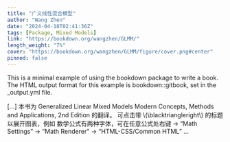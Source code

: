 ```yaml
---
title: "广义线性混合模型"
author: "Wang Zhen"
date: "2024-04-18T02:41:36Z"
tags: [Package, Mixed Models]
link: "https://bookdown.org/wangzhen/GLMM/"
length_weight: "7%"
cover: "https://bookdown.org/wangzhen/GLMM/figure/cover.png#center"
pinned: false
---
```


<p>This is a minimal example of using the bookdown package to write a book.
The HTML output format for this example is bookdown::gitbook,
set in the _output.yml file.</p> [...] 本书为 Generalized Linear Mixed Models Modern Concepts, Methods and Applications, 2nd Edition 的翻译。 可点击带 \(\blacktriangleright\) 的标题以展开图表，例如 数学公式有两种字体，可在任意公式处右键 → “Math Settings” → “Math Renderer” → “HTML-CSS/Common HTML” ...
